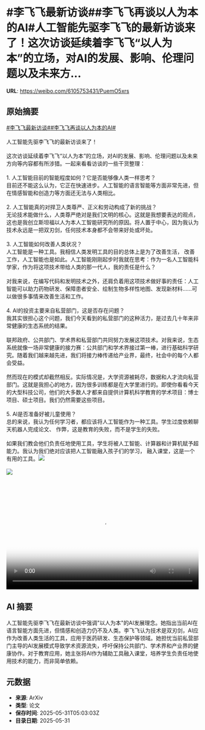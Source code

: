# #李飞飞最新访谈##李飞飞再谈以人为本的AI#人工智能先驱李飞飞的最新访谈来了！这次访谈延续着李飞飞“以人为本”的立场，对AI的发展、影响、伦理问题以及未来方...

**URL**: https://weibo.com/6105753431/PuemO5xrs

## 原始摘要

<a href="https://m.weibo.cn/search?containerid=231522type%3D1%26t%3D10%26q%3D%23%E6%9D%8E%E9%A3%9E%E9%A3%9E%E6%9C%80%E6%96%B0%E8%AE%BF%E8%B0%88%23&amp;extparam=%23%E6%9D%8E%E9%A3%9E%E9%A3%9E%E6%9C%80%E6%96%B0%E8%AE%BF%E8%B0%88%23" data-hide=""><span class="surl-text">#李飞飞最新访谈#</span></a><a href="https://m.weibo.cn/search?containerid=231522type%3D1%26t%3D10%26q%3D%23%E6%9D%8E%E9%A3%9E%E9%A3%9E%E5%86%8D%E8%B0%88%E4%BB%A5%E4%BA%BA%E4%B8%BA%E6%9C%AC%E7%9A%84AI%23&amp;extparam=%23%E6%9D%8E%E9%A3%9E%E9%A3%9E%E5%86%8D%E8%B0%88%E4%BB%A5%E4%BA%BA%E4%B8%BA%E6%9C%AC%E7%9A%84AI%23" data-hide=""><span class="surl-text">#李飞飞再谈以人为本的AI#</span></a><br><br>人工智能先驱李飞飞的最新访谈来了！<br><br>这次访谈延续着李飞飞“以人为本”的立场，对AI的发展、影响、伦理问题以及未来方向等内容都有所涉猎。一起来看看访谈的一些干货整理：<br><br>1. 人工智能目前的智能程度如何？它是否能够像人类一样思考？<br>目前还不能这么认为，它正在快速进步。人工智能的语言智能等方面非常先进，但在情感智能和创造力等方面还无法与人类相比。<br><br>2. 人工智能真的对捍卫人类尊严、正义和劳动构成了新的挑战？<br>无论技术能做什么，人类尊严绝对是我们文明的核心。这就是我想要表达的观点，这也是我创立斯坦福以人为本人工智能研究所的原因。将人置于中心，因为我认为技术永远是一把双刃剑，任何技术本身都不会带来好处或坏处。<br><br>3. 人工智能如何改善人类状况？<br>人工智能是一种工具。我相信人类发明工具的目的总体上是为了改善生活， 改善工作，人工智能也是如此。人工智能刚刚起步时我就在思考：作为一名人工智能科学家，作为将这项技术带给人类的那一代人，我的责任是什么？<br><br>对我来说，在编写代码和发明技术之外，还肩负着用这项技术做好事的责任：人工智能可以助力药物研发、保障患者安全、绘制生物多样性地图、发现新材料……可以做很多事情来改善生活和工作。<br><br>4. AI的投资主要来自私营部门，这是否存在问题？<br>我其实很担心这个问题，我们今天看到的私营部门的这种活力，是过去几十年来非常健康的生态系统的结果。<br><br>联邦政府、公共部门、学术界和私营部门共同努力发展这项技术。对我来说，生态系统就像一场非常健康的接力赛：公共部门和学术界接过第一棒，进行基础科学研究。随着我们越来越先进，我们将接力棒传递给产业界，最终，社会中的每个人都会受益。<br><br>然而现在的模式却截然相反。实际情况是，大学资源被耗尽，数据和人才流向私营部门。这就是我担心的地方，因为很多训练都是在大学里进行的。即使你看看今天的大型科技公司，他们的大多数人才都来自提供计算机科学教育的学术项目：博士项目、硕士项目。我们仍然需要这些项目。<br><br>5. AI是否准备好被儿童使用？<br>总的来说，我认为任何学习者，都应该将人工智能作为一种工具。学生过度依赖聊天机器人完成论文、 作弊，这是教育的失败，而不是学生的失败。<br><br>如果我们教会他们负责任地使用工具，学生将被人工智能、计算器和计算机赋予超能力。我认为我们绝对应该把人工智能融入孩子们的学习， 融入课堂，这是一个有用的工具。<img style="" src="https://tvax2.sinaimg.cn/large/006Fd7o3ly1i1xmw43740j30nq0dcq36.jpg" referrerpolicy="no-referrer"><br><br><img style="" src="https://tvax2.sinaimg.cn/large/006Fd7o3ly1i1xmw7rsrbj30zk0k075f.jpg" referrerpolicy="no-referrer"><br><br><br clear="both"><div style="clear: both"></div><video controls="controls" poster="https://tvax2.sinaimg.cn/orj480/006Fd7o3ly1i1xmw3mim8j30nq0dcq36.jpg" style="width: 100%"><source src="https://f.video.weibocdn.com/o0/2W30dac0lx08oEqUoEEU01041201ZXPa0E010.mp4?label=mp4_hd&amp;template=854x480.25.0&amp;ori=0&amp;ps=1CwnkDw1GXwCQx&amp;Expires=1748671078&amp;ssig=T3lJoSmUQV&amp;KID=unistore,video"><source src="https://f.video.weibocdn.com/o0/PyHnsmeKlx08oEqUw9zW010412016SXr0E010.mp4?label=mp4_ld&amp;template=640x360.25.0&amp;ori=0&amp;ps=1CwnkDw1GXwCQx&amp;Expires=1748671078&amp;ssig=QivGBFIUDz&amp;KID=unistore,video"><p>视频无法显示，请前往<a href="https://video.weibo.com/show?fid=1034%3A5172049614667836" target="_blank" rel="noopener noreferrer">微博视频</a>观看。</p></video>

## AI 摘要

人工智能先驱李飞飞在最新访谈中强调"以人为本"的AI发展理念。她指出当前AI在语言智能方面先进，但情感和创造力仍不及人类。李飞飞认为技术是双刃剑，AI应作为改善人类生活的工具，应用于医药研发、生态保护等领域。她担忧当前私营部门主导的AI发展模式导致学术资源流失，呼吁保持公共部门、学术界和产业界的健康协作。对于教育应用，她主张将AI作为辅助工具融入课堂，培养学生负责任地使用技术的能力，而非简单依赖。

## 元数据

- **来源**: ArXiv
- **类型**: 论文
- **保存时间**: 2025-05-31T05:03:03Z
- **目录日期**: 2025-05-31
